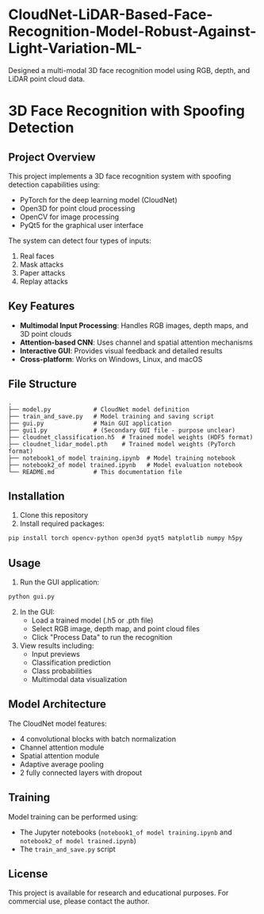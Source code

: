 # CloudNet-LiDAR-Based-Face-Recognition-Model-Robust-Against-Light-Variation-ML-
Designed a multi-modal 3D face recognition model using RGB, depth, and LiDAR point cloud data.  
# 3D Face Recognition with Spoofing Detection

## Project Overview
This project implements a 3D face recognition system with spoofing detection capabilities using:
- PyTorch for the deep learning model (CloudNet)
- Open3D for point cloud processing
- OpenCV for image processing
- PyQt5 for the graphical user interface

The system can detect four types of inputs:
1. Real faces
2. Mask attacks
3. Paper attacks
4. Replay attacks

## Key Features
- **Multimodal Input Processing**: Handles RGB images, depth maps, and 3D point clouds
- **Attention-based CNN**: Uses channel and spatial attention mechanisms
- **Interactive GUI**: Provides visual feedback and detailed results
- **Cross-platform**: Works on Windows, Linux, and macOS

## File Structure
```
.
├── model.py            # CloudNet model definition
├── train_and_save.py   # Model training and saving script
├── gui.py              # Main GUI application
├── gui1.py             # (Secondary GUI file - purpose unclear)
├── cloudnet_classification.h5  # Trained model weights (HDF5 format)
├── cloudnet_lidar_model.pth    # Trained model weights (PyTorch format)
├── notebook1_of model training.ipynb  # Model training notebook
├── notebook2_of model trained.ipynb   # Model evaluation notebook
└── README.md           # This documentation file
```

## Installation
1. Clone this repository
2. Install required packages:
```bash
pip install torch opencv-python open3d pyqt5 matplotlib numpy h5py
```

## Usage
1. Run the GUI application:
```bash
python gui.py
```
2. In the GUI:
   - Load a trained model (.h5 or .pth file)
   - Select RGB image, depth map, and point cloud files
   - Click "Process Data" to run the recognition
3. View results including:
   - Input previews
   - Classification prediction
   - Class probabilities
   - Multimodal data visualization

## Model Architecture
The CloudNet model features:
- 4 convolutional blocks with batch normalization
- Channel attention module
- Spatial attention module
- Adaptive average pooling
- 2 fully connected layers with dropout

## Training
Model training can be performed using:
- The Jupyter notebooks (`notebook1_of model training.ipynb` and `notebook2_of model trained.ipynb`)
- The `train_and_save.py` script

## License
This project is available for research and educational purposes. For commercial use, please contact the author.
